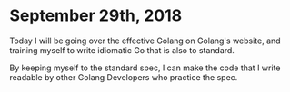 # September 29th, 2018

Today I will be going over the effective Golang on Golang's website, and training myself to write idiomatic Go that is also to standard.

By keeping myself to the standard spec, I can make the code that I write readable by other Golang Developers who practice the spec.

